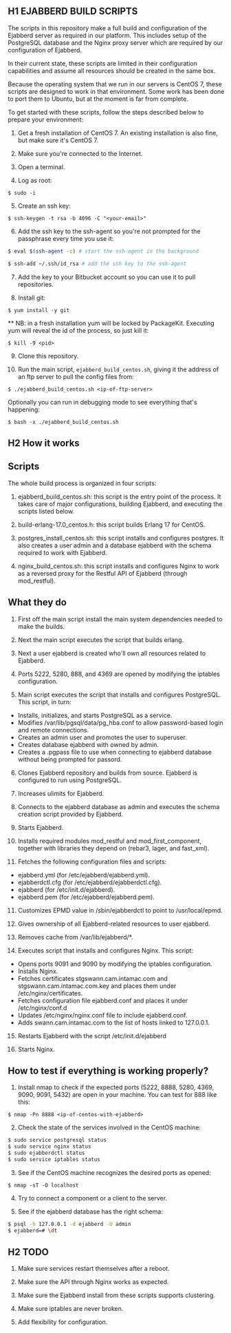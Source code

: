 H1 EJABBERD BUILD SCRIPTS
---

The scripts in this repository make a full build and configuration of the Ejabberd server as required in our platform. This includes setup of the PostgreSQL database and the Nginx proxy server which are required by our configuration of Ejabberd.

In their current state, these scripts are limited in their configuration capabilities and assume all resources should be created in the same box. 

Because the operating system that we run in our servers is CentOS 7, these scripts are designed to work in that environment. Some work has been done to port them to Ubuntu, but at the moment is far from complete. 

To get started with these scripts, follow the steps described below to prepare your environment:

1. Get a fresh installation of CentOS 7. An existing installation is also fine, but make sure it's CentOS 7.

2.  Make sure you're connected to the Internet. 

3. Open a terminal. 

4. Log as root:

`$ sudo -i`

5. Create an ssh key:

`$ ssh-keygen -t rsa -b 4096 -C "<your-email>"`

6. Add the ssh key to the ssh-agent so you're not prompted for the passphrase every time you use it:

```bash 
$ eval $(ssh-agent -s) # start the ssh-agent in the background

$ ssh-add ~/.ssh/id_rsa # add the ssh key to the ssh-agent 
```

7. Add the key to your Bitbucket account so you can use it to pull repositories. 

8. Install git:

`$ yum install -y git`

** NB: in a fresh installation yum will be locked by PackageKit. Executing yum will reveal the id of the process, so just kill it:

`$ kill -9 <pid>`

9. Clone this repository.

10. Run the main script, `ejabberd_build_centos.sh`, giving it the address of an ftp server to pull the config files from:

`$ ./ejabberd_build_centos.sh <ip-of-ftp-server>`

Optionally you can run in debugging mode to see everything that's happening:

`$ bash -x ./ejabberd_build_centos.sh`


H2 How it works
---

## Scripts 

The whole build process is organized in four scripts:

1. ejabberd_build_centos.sh: this script is the entry point of the process. It takes care of major configurations, building Ejabberd, and executing the scripts listed below.

2. build-erlang-17.0_centos.h: this script builds Erlang 17 for CentOS.

3. postgres_install_centos.sh: this script installs and configures postgres. It also creates a user admin and a database ejabberd with the schema required to work with Ejabberd.

4. nginx_build_centos.sh: this script installs and configures Nginx to work as a reversed proxy for the Restful API of Ejabberd (through mod_restful).

## What they do

1. First off the main script install the main system dependencies needed to make the builds.

2. Next the main script executes the script that builds erlang.

3. Next a user ejabberd is created who'll own all resources related to Ejabberd.

4. Ports 5222, 5280, 888, and 4369 are opened by modifying the iptables configuration.

5. Main script executes the script that installs and configures PostgreSQL. This script, in turn:

- Installs, initializes, and starts PostgreSQL as a service.
- Modifies /var/lib/pgsql/data/pg_hba.conf to allow password-based login and remote connections.
- Creates an admin user and promotes the user to superuser.
- Creates database ejabberd with owned by admin. 
- Creates a .pgpass file to use when connecting to ejabberd database without being prompted for passord.

6. Clones Ejabberd repository and builds from source. Ejabberd is configured to run using PostgreSQL. 

7. Increases ulimits for Ejabberd.

8. Connects to the ejabberd database as admin and executes the schema creation script provided by Ejabberd.

9. Starts Ejabberd.

10. Installs required modules mod_restful and mod_first_component, together with libraries they depend on (rebar3, lager, and fast_xml).

11. Fetches the following configuration files and scripts:

- ejabberd.yml (for /etc/ejabberd/ejabberd.yml).
- ejabberdctl.cfg (for /etc/ejabberd/ejabberdctl.cfg).
- ejabberd (for /etc/init.d/ejabberd).
- ejabberd.pem (for /etc/ejabberd/ejabberd.pem).

11. Customizes EPMD value in /sbin/ejabberdctl to point to /usr/local/epmd.

12. Gives ownership of all Ejabberd-related resources to user ejabberd.

13. Removes cache from /var/lib/ejabberd/*.

14. Executes script that installs and configures Nginx. This script:

- Opens ports 9091 and 9090 by modifying the iptables configuration.
- Installs Nginx.
- Fetches certificates stgswann.cam.intamac.com and stgswann.cam.intamac.com.key and places them under /etc/nginx/certificates.
- Fetches configuration file ejabberd.conf and places it under /etc/nginx/conf.d
- Updates /etc/nginx/nginx.conf file to include ejabberd.conf.
- Adds swann.cam.intamac.com to the list of hosts linked to 127.0.0.1. 

15. Restarts Ejabberd with the script /etc/init.d/ejabberd

16. Starts Nginx.

## How to test if everything is working properly?

1. Install nmap to check if the expected ports (5222, 8888, 5280, 4369, 9090, 9091, 5432) are open in your machine. You can test for 888 like this: 

`$ nmap -Pn 8888 <ip-of-centos-with-ejabberd>`

2. Check the state of the services involved in the CentOS machine:

```bash
$ sudo service postgresql status
$ sudo service nginx status
$ sudo ejabberdctl status
$ sudo service iptables status
```

3. See if the CentOS machine recognizes the desired ports as opened:

`$ nmap -sT -O localhost`

4. Try to connect a component or a client to the server. 

5. See if the ejabberd database has the right schema:

```bash
$ psql -h 127.0.0.1 -d ejabberd -U admin
$ ejabberd=# \dt
```

H2 TODO
---

1. Make sure services restart themselves after a reboot.

2. Make sure the API through Nginx works as expected.

3. Make sure the Ejabberd install from these scripts supports clustering.

4. Make sure iptables are never broken. 

5. Add flexibility for configuration. 
